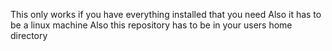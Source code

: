 This only works if you have everything installed that you need
Also it has to be a linux machine
Also this repository has to be in your users home directory
